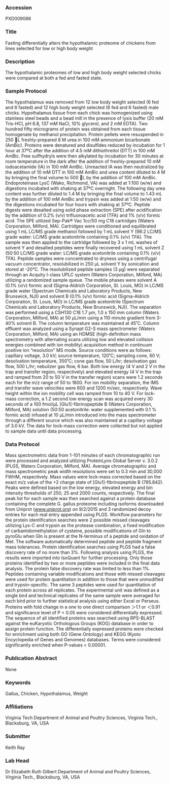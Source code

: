 ### Accession
PXD009086

### Title
Fasting differentially alters the hypothalamic proteome of chickens from lines selected for low or high body weight

### Description
The hypothalamic proteomes of low and high body weight selected chicks were compared at both a fed and fasted state.

### Sample Protocol
The hypothalamus was removed from 12 low body weight selected (6 fed and 6 fasted) and 12 high body weight selected (6 fed and 6 fasted) male chicks.  Hypothalamus tissue from each chick was homogenized using stainless steel beads and a bead mill in the presence of lysis buffer (20 mM Tris-HCl, pH 6.8, 137 mM NaCl, 10% glycerol, and 2 mM EDTA).  Two hundred fifty micrograms of protein was obtained from each tissue homogenate by methanol precipitation.  Protein pellets were resuspended in 250 L freshly-prepared 8 M urea in 100 mM ammonium bicarbonate (AmBic). Proteins were denatured and disulfides reduced by incubation for 1 hour at 37ºC after the addition of 4.5 mM dithiothreitol (DTT) in 100 mM AmBic. Free sulfhydryls were then alkylated by incubation for 30 minutes at room temperature in the dark after the addition of freshly-prepared 10 mM iodoacetamide (IA) in 100 mM AmBic. Unreacted IA was then neutralized by the addition of 10 mM DTT in 100 mM AmBic and urea content diluted to 4 M by bringing the final volume to 500 L by the addition of 100 mM AmBic. Endoproteinase LysC (Wako, Richmond, VA) was added at 1:100 (w/w) and digestions incubated with shaking at 37ºC overnight. The following day urea content was further diluted to 1.4 M by bringing the final volume to 1.43 mL by the addition of 100 mM AmBic and trypsin was added at 1:50 (w/w) and the digestions incubated for four hours with shaking at 37ºC. Peptide digests were desalted using solid phase extraction (SPE) after acidification by the addition of 0.2% (v/v) trifluoroacetic acid (TFA) and 1% (v/v) formic acid. The SPE utilized Sep-Pak® Vac 1cc/50 mg C18 cartridges (Waters Corporation, Milford, MA). Cartridges were conditioned and equilibrated using 1 mL LC/MS grade methanol followed by 1 mL solvent Y (98:2 LC/MS grade water: LC/MS grade acetonitrile containing 0.1% (v/v) TFA). The sample was then applied to the cartridge followed by 3 x 1 mL washes of solvent Y and desalted peptides were finally recovered using 1 mL solvent Z (50:50 LC/MS grade water: LC/MS grade acetonitrile containing 0.1% (v/v) TFA). Peptide samples were concentrated to dryness using a centrifugal vacuum concentrator, resolubilized in 250 µL solvent Y by sonication and stored at -20°C. The resolubilized peptide samples (3 µg) were separated through an Acquity I-class UPLC system (Waters Corporation, Milford, MA) utilizing a randomized sample queue. The mobile phases were solvent A (0.1% (v/v) formic acid (Sigma-Aldrich Corporation, St. Louis, MO) in LC/MS grade water (Spectrum Chemicals and Laboratory Products, New Brunswick, NJ)) and solvent B (0.1% (v/v) formic acid (Sigma-Aldrich Corporation, St. Louis, MO) in LC/MS grade acetonitrile (Spectrum Chemicals and Laboratory Products, New Brunswick, NJ)). The separation was performed using a CSH130 C18 1.7 µm, 1.0 x 150 mm column (Waters Corporation, Milford, MA) at 50 µL/min using a 110 minute gradient from 3-40% solvent B. The column temperature was maintained at 45˚C.  Column effluent was analyzed using a Synapt G2-S mass spectrometer (Waters Corporation, Milford, MA) using an HDMSE (high-definition mass spectrometry with alternating scans utilizing low and elevated collision energies combined with ion mobility) acquisition method in continuum positive ion “resolution” MS mode. Source conditions were as follows: capillary voltage, 3.0 kV; source temperature, 120˚C; sampling cone, 60 V; desolvation temperature, 350˚C; cone gas flow, 50 L/hr; desolvation gas flow, 500 L/hr; nebulizer gas flow, 6 bar. Both low energy (4 V and 2 V in the trap and transfer region, respectively) and elevated energy (4 V in the trap and ramped from 20 to 50 V in the transfer region) scans were 1.2 seconds each for the m/z range of 50 to 1800. For ion mobility separation, the IMS and transfer wave velocities were 600 and 1200 m/sec, respectively. Wave height within the ion mobility cell was ramped from 10 to 40 V. For lock-mass correction, a 1.2 second low energy scan was acquired every 30 seconds of a 100 fmol/µL [Glu1]-fibrinopeptide B (Waters Corporation, Milford, MA) solution (50:50 acetonitrile: water supplemented with 0.1 % formic acid) infused at 10 µL/min introduced into the mass spectrometer through a different source which was also maintained at a capillary voltage of 3.0 kV. The data for lock-mass correction were collected but not applied to sample data until data processing.

### Data Protocol
Mass spectrometric data from 1-101 minutes of each chromatographic run were processed and analyzed utilizing ProteinLynx Global Server v. 3.0.2 (PLGS, Waters Corporation, Milford, MA). Average chromatographic and mass spectrometric peak width resolutions were set to 0.3 min and 30,000 FWHM, respectively.  Mass values were lock-mass corrected based on the exact m/z value of the +2 charge state of [Glu1]-fibrinopeptide B (785.842). Peaks were defined based on the low energy, elevated energy and bin intensity thresholds of 250, 25 and 2000 counts, respectively. The final peak list for each sample was then searched against a protein database containing the complete G. gallus proteome including isoforms downloaded from Uniprot (www.uniprot.org) on 9/2/2015 and 3 randomized decoy entries for each real entry appended using PLGS. Workflow parameters for the protein identification searches were 2 possible missed cleavages utilizing Lys-C and trypsin as the protease combination, a fixed modification of carbamidomethylation of cysteine, possible modifications of Gln to pyroGlu when Gln is present at the N-terminus of a peptide and oxidation of Met. The software automatically determined peptide and peptide fragment mass tolerances. Protein identification searches using PLGS had a false discovery rate of no more than 3%.   Following analysis using PLGS, the results were imported into IsoQuant for further processing.  Only those proteins identified by two or more peptides were included in the final data analysis. The protein false discovery rate was limited to less than 1%.  Peptides containing variable modifications and those with missed cleavages were used for protein quantitation in addition to those that were unmodified and trypsin-specific. The same 3 peptides were used for quantitation of each protein across all replicates. The experimental unit was defined as a single bird and technical replicates of the same sample were averaged for each bird prior to further statistical analysis using either Excel or Perseus.  Proteins with fold change in a one to one direct comparison ＞1.1 or ＜0.91 and significance level of P < 0.05 were considered differentially expressed.  The sequence of all identified proteins was searched using RPS-BLAST against the euKaryotic Orthologous Groups (KOG) database in order to assign protein function. The differentially expressed proteins were checked for enrichment using both GO (Gene Ontology) and  KEGG (Kyoto Encyclopedia of Genes and Genomes) databases.  Terms were considered significantly enriched when P-values < 0.00001.

### Publication Abstract
None

### Keywords
Gallus, Chicken, Hypothalamus, Weight

### Affiliations
Virginia Tech
Department of Animal and Poultry Sciences, Virginia Tech., Blacksburg, VA, USA

### Submitter
Keith Ray

### Lab Head
Dr Elizabeth Ruth Gilbert
Department of Animal and Poultry Sciences, Virginia Tech., Blacksburg, VA, USA


